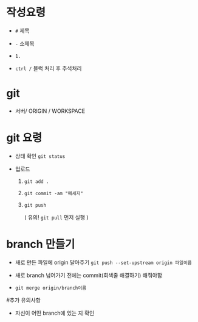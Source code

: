 # 작성요령

- `#` 제목

- `-` 소제목

- `1.` 

- `ctrl /` 블럭 처리 후 주석처리
  
# git
- 서버/ ORIGIN / WORKSPACE

# git 요령

- 상태 확인  ```git status```

- 업로드
  1. ```git add .```
  2. ```git commit -am "메세지"```
  3. ```git push```

       ( 유의! ```git pull``` 먼저 실행 )

# branch 만들기
- 새로 만든 파일에 origin 달아주기
  ```git push --set-upstream origin 파일이름```

- 새로 branch 넘어가기 전에는 commit(회색줄 해결하기) 해줘야함

- ```git merge origin/branch이름```

#추가 유의사항
- 자신이 어떤 branch에 있는 지 확인
